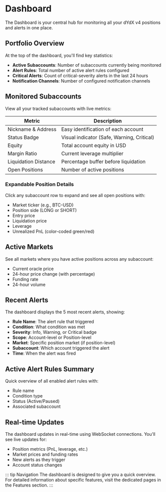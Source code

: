 # Dashboard

The Dashboard is your central hub for monitoring all your dYdX v4 positions and alerts in one place.

## Portfolio Overview

At the top of the dashboard, you'll find key statistics:

- **Active Subaccounts**: Number of subaccounts currently being monitored
- **Alert Rules**: Total number of active alert rules configured
- **Critical Alerts**: Count of critical-severity alerts in the last 24 hours
- **Notification Channels**: Number of configured notification channels

## Monitored Subaccounts

View all your tracked subaccounts with live metrics:

| Metric | Description |
|--------|-------------|
| Nickname & Address | Easy identification of each account |
| Status Badge | Visual indicator (Safe, Warning, Critical) |
| Equity | Total account equity in USD |
| Margin Ratio | Current leverage multiplier |
| Liquidation Distance | Percentage buffer before liquidation |
| Open Positions | Number of active positions |

### Expandable Position Details

Click any subaccount row to expand and see all open positions with:

- Market ticker (e.g., BTC-USD)
- Position side (LONG or SHORT)
- Entry price
- Liquidation price
- Leverage
- Unrealized PnL (color-coded green/red)

## Active Markets

See all markets where you have active positions across any subaccount:

- Current oracle price
- 24-hour price change (with percentage)
- Funding rate
- 24-hour volume

## Recent Alerts

The dashboard displays the 5 most recent alerts, showing:

- **Rule Name**: The alert rule that triggered
- **Condition**: What condition was met
- **Severity**: Info, Warning, or Critical badge
- **Scope**: Account-level or Position-level
- **Market**: Specific position market (if position-level)
- **Subaccount**: Which account triggered the alert
- **Time**: When the alert was fired

## Active Alert Rules Summary

Quick overview of all enabled alert rules with:

- Rule name
- Condition type
- Status (Active/Paused)
- Associated subaccount

## Real-time Updates

The dashboard updates in real-time using WebSocket connections. You'll see live updates for:

- Position metrics (PnL, leverage, etc.)
- Market prices and funding rates
- New alerts as they trigger
- Account status changes

::: tip Navigation
The dashboard is designed to give you a quick overview. For detailed information about specific features, visit the dedicated pages in the Features section.
:::
